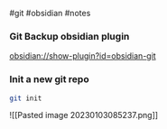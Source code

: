 #git #obsidian #notes 

### Git Backup obsidian plugin

[obsidian://show-plugin?id=obsidian-git]()

### Init a new git repo

```sh
git init
```



![[Pasted image 20230103085237.png]]
